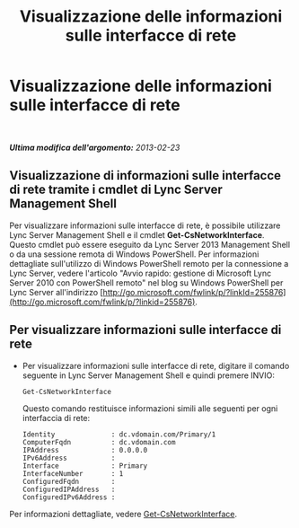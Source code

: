 ﻿---
title: Visualizzazione delle informazioni sulle interfacce di rete
TOCTitle: Visualizzazione delle informazioni sulle interfacce di rete
ms:assetid: e7dbb1ec-62b3-48be-a419-c493df5740e6
ms:mtpsurl: https://technet.microsoft.com/it-it/library/JJ721916(v=OCS.15)
ms:contentKeyID: 49887797
ms.date: 08/24/2015
mtps_version: v=OCS.15
ms.translationtype: HT
---

# Visualizzazione delle informazioni sulle interfacce di rete

 

_**Ultima modifica dell'argomento:** 2013-02-23_

## Visualizzazione di informazioni sulle interfacce di rete tramite i cmdlet di Lync Server Management Shell

Per visualizzare informazioni sulle interfacce di rete, è possibile utilizzare Lync Server Management Shell e il cmdlet **Get-CsNetworkInterface**. Questo cmdlet può essere eseguito da Lync Server 2013 Management Shell o da una sessione remota di Windows PowerShell. Per informazioni dettagliate sull'utilizzo di Windows PowerShell remoto per la connessione a Lync Server, vedere l'articolo "Avvio rapido: gestione di Microsoft Lync Server 2010 con PowerShell remoto" nel blog su Windows PowerShell per Lync Server all'indirizzo [http://go.microsoft.com/fwlink/p/?linkId=255876](http://go.microsoft.com/fwlink/p/?linkid=255876).

## Per visualizzare informazioni sulle interfacce di rete

  - Per visualizzare informazioni sulle interfacce di rete, digitare il comando seguente in Lync Server Management Shell e quindi premere INVIO:
    
        Get-CsNetworkInterface
    
    Questo comando restituisce informazioni simili alle seguenti per ogni interfaccia di rete:
    
        Identity              : dc.vdomain.com/Primary/1
        ComputerFqdn          : dc.vdomain.com
        IPAddress             : 0.0.0.0
        IPv6Address           :
        Interface             : Primary
        InterfaceNumber       : 1
        ConfiguredFqdn        :
        ConfiguredIPAddress   :
        ConfiguredIPv6Address :

Per informazioni dettagliate, vedere [Get-CsNetworkInterface](get-csnetworkinterface.md).

